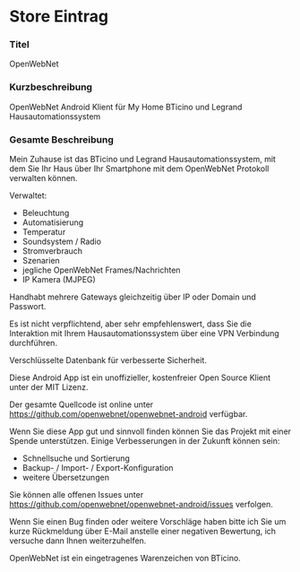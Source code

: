 # Store Eintrag

### Titel
OpenWebNet

### Kurzbeschreibung
OpenWebNet Android Klient für My Home BTicino und Legrand Hausautomationssystem

### Gesamte Beschreibung
Mein Zuhause ist das BTicino und Legrand Hausautomationssystem, mit dem Sie Ihr Haus über Ihr Smartphone mit dem OpenWebNet Protokoll verwalten können.

Verwaltet:
- Beleuchtung
- Automatisierung
- Temperatur
- Soundsystem / Radio
- Stromverbrauch
- Szenarien
- jegliche OpenWebNet Frames/Nachrichten
- IP Kamera (MJPEG)

Handhabt mehrere Gateways gleichzeitig über IP oder Domain und Passwort.

Es ist nicht verpflichtend, aber sehr empfehlenswert, dass Sie die Interaktion mit Ihrem Hausautomationssystem über eine VPN Verbindung durchführen.

Verschlüsselte Datenbank für verbesserte Sicherheit.

Diese Android App ist ein unoffizieller, kostenfreier Open Source Klient unter der MIT Lizenz.

Der gesamte Quellcode ist online unter https://github.com/openwebnet/openwebnet-android verfügbar.

Wenn Sie diese App gut und sinnvoll finden können Sie das Projekt mit einer Spende unterstützen. Einige Verbesserungen in der Zukunft können sein:
- Schnellsuche und Sortierung
- Backup- / Import- / Export-Konfiguration
- weitere Übersetzungen

Sie können alle offenen Issues unter https://github.com/openwebnet/openwebnet-android/issues verfolgen.

Wenn Sie einen Bug finden oder weitere Vorschläge haben bitte ich Sie um kurze Rückmeldung über E-Mail anstelle einer negativen Bewertung, ich versuche dann Ihnen weiterzuhelfen.

OpenWebNet ist ein eingetragenes Warenzeichen von BTicino.
